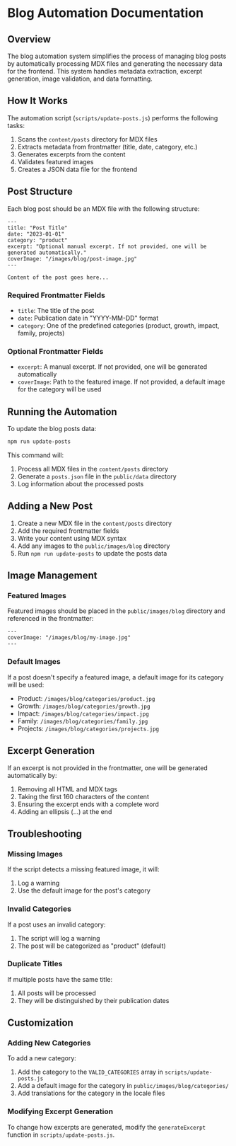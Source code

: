 # Blog Automation Documentation

## Overview

The blog automation system simplifies the process of managing blog posts by automatically processing MDX files and generating the necessary data for the frontend. This system handles metadata extraction, excerpt generation, image validation, and data formatting.

## How It Works

The automation script (`scripts/update-posts.js`) performs the following tasks:

1. Scans the `content/posts` directory for MDX files
2. Extracts metadata from frontmatter (title, date, category, etc.)
3. Generates excerpts from the content
4. Validates featured images
5. Creates a JSON data file for the frontend

## Post Structure

Each blog post should be an MDX file with the following structure:

```mdx
---
title: "Post Title"
date: "2023-01-01"
category: "product"
excerpt: "Optional manual excerpt. If not provided, one will be generated automatically."
coverImage: "/images/blog/post-image.jpg"
---

Content of the post goes here...
```

### Required Frontmatter Fields

- `title`: The title of the post
- `date`: Publication date in "YYYY-MM-DD" format
- `category`: One of the predefined categories (product, growth, impact, family, projects)

### Optional Frontmatter Fields

- `excerpt`: A manual excerpt. If not provided, one will be generated automatically
- `coverImage`: Path to the featured image. If not provided, a default image for the category will be used

## Running the Automation

To update the blog posts data:

```bash
npm run update-posts
```

This command will:
1. Process all MDX files in the `content/posts` directory
2. Generate a `posts.json` file in the `public/data` directory
3. Log information about the processed posts

## Adding a New Post

1. Create a new MDX file in the `content/posts` directory
2. Add the required frontmatter fields
3. Write your content using MDX syntax
4. Add any images to the `public/images/blog` directory
5. Run `npm run update-posts` to update the posts data

## Image Management

### Featured Images

Featured images should be placed in the `public/images/blog` directory and referenced in the frontmatter:

```mdx
---
coverImage: "/images/blog/my-image.jpg"
---
```

### Default Images

If a post doesn't specify a featured image, a default image for its category will be used:

- Product: `/images/blog/categories/product.jpg`
- Growth: `/images/blog/categories/growth.jpg`
- Impact: `/images/blog/categories/impact.jpg`
- Family: `/images/blog/categories/family.jpg`
- Projects: `/images/blog/categories/projects.jpg`

## Excerpt Generation

If an excerpt is not provided in the frontmatter, one will be generated automatically by:

1. Removing all HTML and MDX tags
2. Taking the first 160 characters of the content
3. Ensuring the excerpt ends with a complete word
4. Adding an ellipsis (...) at the end

## Troubleshooting

### Missing Images

If the script detects a missing featured image, it will:
1. Log a warning
2. Use the default image for the post's category

### Invalid Categories

If a post uses an invalid category:
1. The script will log a warning
2. The post will be categorized as "product" (default)

### Duplicate Titles

If multiple posts have the same title:
1. All posts will be processed
2. They will be distinguished by their publication dates

## Customization

### Adding New Categories

To add a new category:

1. Add the category to the `VALID_CATEGORIES` array in `scripts/update-posts.js`
2. Add a default image for the category in `public/images/blog/categories/`
3. Add translations for the category in the locale files

### Modifying Excerpt Generation

To change how excerpts are generated, modify the `generateExcerpt` function in `scripts/update-posts.js`. 